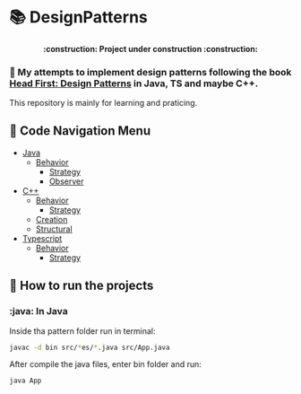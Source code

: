 #  :books: DesignPatterns

<h4 align="center"> 
    :construction:  Project under construction  :construction:
</h4>

### :dart: My attempts to implement design patterns following the book [Head First: Design Patterns](https://www.oreilly.com/library/view/head-first-design/0596007124/) in Java, TS and maybe C++.
This repository is mainly for learning and praticing.

## :bookmark: Code Navigation Menu
- [Java](https://github.com/mateusribeiroo/design-patterns/tree/master/java)
    - [Behavior](https://github.com/mateusribeiroo/design-patterns/tree/master/java/behavior)
        - [Strategy](https://github.com/mateusribeiroo/design-patterns/tree/master/java/behavior/strategy)
        - [Observer](https://github.com/mateusribeiroo/design-patterns/tree/master/java/behavior/observer)
- [C++](https://github.com/mateusribeiroo/design-patterns/tree/master/c%2B%2B)
    - [Behavior](https://github.com/mateusribeiroo/design-patterns/tree/master/c%2B%2B/behavior)
        - [Strategy](https://github.com/mateusribeiroo/design-patterns/tree/master/c%2B%2B/behavior/strategy)
    - [Creation](https://github.com/mateusribeiroo/design-patterns/tree/master/c%2B%2B/creation)
    - [Structural](https://github.com/mateusribeiroo/design-patterns/tree/master/c%2B%2B/structural)
- [Typescript](https://github.com/mateusribeiroo/design-patterns/tree/master/ts)
    - [Behavior](https://github.com/mateusribeiroo/design-patterns/tree/master/ts/behavior)
        - [Strategy](https://github.com/mateusribeiroo/design-patterns/tree/master/ts/behavior/strategy)

## :wrench: How to run the projects
### :java: In Java
Inside tha pattern folder run in terminal:
```sh
javac -d bin src/*es/*.java src/App.java
```

After compile the java files, enter bin folder and run:
```sh
java App
```